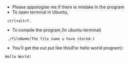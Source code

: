 
- Please appologise me if there is mistake in the program
- To open terminal in Ubuntu,
`````````
 ctrl+alt+T.
`````````
- To compile the program,(In ubuntu terminal)
`````````````````````````
 ./fileName(The file name u have stored.)
````````````````````````````````````````
- You'll get the out put like this(For hello world program):

```````````````
Hello World!
```````````````
